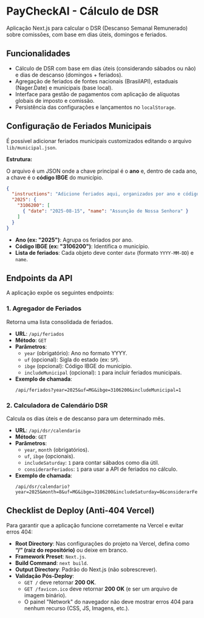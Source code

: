 # PayCheckAI - Cálculo de DSR

Aplicação Next.js para calcular o DSR (Descanso Semanal Remunerado) sobre comissões, com base em dias úteis, domingos e feriados.

## Funcionalidades

- Cálculo de DSR com base em dias úteis (considerando sábados ou não) e dias de descanso (domingos + feriados).
- Agregação de feriados de fontes nacionais (BrasilAPI), estaduais (Nager.Date) e municipais (base local).
- Interface para gestão de pagamentos com aplicação de alíquotas globais de imposto e comissão.
- Persistência das configurações e lançamentos no `localStorage`.

## Configuração de Feriados Municipais

É possível adicionar feriados municipais customizados editando o arquivo `lib/municipal.json`.

**Estrutura:**

O arquivo é um JSON onde a chave principal é o **ano** e, dentro de cada ano, a chave é o **código IBGE** do município.

```json
{
  "instructions": "Adicione feriados aqui, organizados por ano e código IBGE.",
  "2025": {
    "3106200": [
      { "date": "2025-08-15", "name": "Assunção de Nossa Senhora" }
    ]
  }
}
```

- **Ano (ex: "2025")**: Agrupa os feriados por ano.
- **Código IBGE (ex: "3106200")**: Identifica o município.
- **Lista de feriados**: Cada objeto deve conter `date` (formato `YYYY-MM-DD`) e `name`.

## Endpoints da API

A aplicação expõe os seguintes endpoints:

### 1. Agregador de Feriados

Retorna uma lista consolidada de feriados.

- **URL**: `/api/feriados`
- **Método**: `GET`
- **Parâmetros**:
  - `year` (obrigatório): Ano no formato YYYY.
  - `uf` (opcional): Sigla do estado (ex: `SP`).
  - `ibge` (opcional): Código IBGE do município.
  - `includeMunicipal` (opcional): `1` para incluir feriados municipais.
- **Exemplo de chamada**:
  ```
  /api/feriados?year=2025&uf=MG&ibge=3106200&includeMunicipal=1
  ```

### 2. Calculadora de Calendário DSR

Calcula os dias úteis e de descanso para um determinado mês.

- **URL**: `/api/dsr/calendario`
- **Método**: `GET`
- **Parâmetros**:
  - `year`, `month` (obrigatórios).
  - `uf`, `ibge` (opcionais).
  - `includeSaturday`: `1` para contar sábados como dia útil.
  - `considerarFeriados`: `1` para usar a API de feriados no cálculo.
- **Exemplo de chamada**:
  ```
  /api/dsr/calendario?year=2025&month=8&uf=MG&ibge=3106200&includeSaturday=0&considerarFeriados=1
  ```

## Checklist de Deploy (Anti-404 Vercel)

Para garantir que a aplicação funcione corretamente na Vercel e evitar erros 404:

- **Root Directory**: Nas configurações do projeto na Vercel, defina como **“/” (raiz do repositório)** ou deixe em branco.
- **Framework Preset**: `Next.js`.
- **Build Command**: `next build`.
- **Output Directory**: Padrão do Next.js (não sobrescrever).
- **Validação Pós-Deploy**:
  - `GET /` deve retornar **200 OK**.
  - `GET /favicon.ico` deve retornar **200 OK** (e ser um arquivo de imagem binário).
  - O painel "Network" do navegador não deve mostrar erros 404 para nenhum recurso (CSS, JS, Imagens, etc.).
